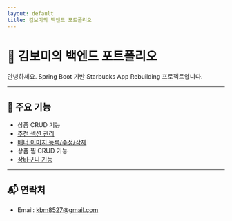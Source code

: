```yaml
---
layout: default
title: 김보미의 백엔드 포트폴리오
---
```


# 🌟 김보미의 백엔드 포트폴리오

안녕하세요. Spring Boot 기반 Starbucks App Rebuilding 프로젝트입니다.

---

## 📌 주요 기능

-  상품 CRUD 기능  
-  [추천 섹션 관리](featured-section.md)  
-  [배너 이미지 등록/수정/삭제](banner-image.md)  
-  상품 찜 CRUD 기능  
-  [장바구니 기능](cart.md)

---

## 📬 연락처

- Email: kbm8527@gmail.com

